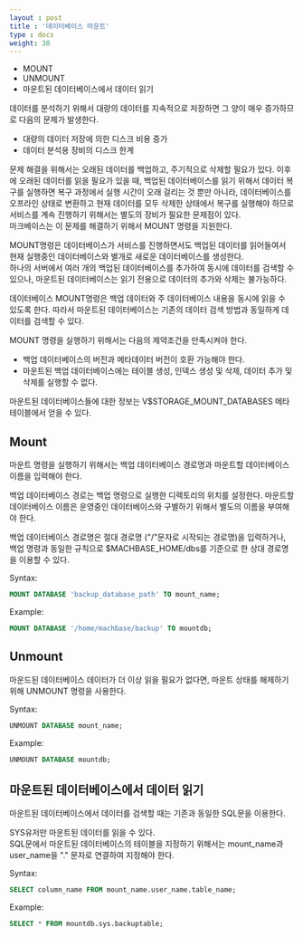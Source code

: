 ```yaml
---
layout : post
title : '데이터베이스 마운트'
type : docs
weight: 30
---
```


- MOUNT
- UNMOUNT
- 마운트된 데이터베이스에서 데이터 읽기

데이터를 분석하기 위해서 대량의 데이터를 지속적으로 저장하면 그 양이 매우 증가하므로 다음의 문제가 발생한다.

- 대량의 데이터 저장에 의한 디스크 비용 증가
- 데이터 분석용 장비의 디스크 한계


문제 해결을 위해서는 오래된 데이터를 백업하고, 주기적으로 삭제할 필요가 있다. 이후에 오래된 데이터를 읽을 필요가 있을 때, 백업된 데이터베이스를 읽기 위해서 데이터 복구를 실행하면 복구 과정에서 실행 시간이 오래 걸리는 것 뿐만 아니라, 데이터베이스를 오프라인 상태로 변환하고 현재 데이터를 모두 삭제한 상태에서 복구를 실행해야 하므로 서비스를 계속 진행하기 위해서는 별도의 장비가 필요한 문제점이 있다. <br/>
마크베이스는 이 문제를 해결하기 위해서 MOUNT 명령을 지원한다.

MOUNT명령은 데이터베이스가 서비스를 진행하면서도 백업된 데이터를 읽어들여서 현재 실행중인 데이터베이스와 별개로 새로운 데이터베이스를 생성한다. <br/>
하나의 서버에서 여러 개의 백업된 데이터베이스를 추가하여 동시에 데이터를 검색할 수 있으나, 마운트된 데이터베이스는 읽기 전용으로 데이터의 추가와 삭제는 불가능하다.

데이터베이스 MOUNT명령은 백업 데이터와 주 데이터베이스 내용을 동시에 읽을 수 있도록 한다. 따라서 마운트된 데이터베이스는 기존의 데이터 검색 방법과 동일하게 데이터를 검색할 수 있다.

MOUNT 명령을 실행하기 위해서는 다음의 제약조건을 만족시켜야 한다.

- 백업 데이터베이스의 버전과 메타데이터 버전이 호환 가능해야 한다.
- 마운트된 백업 데이터베이스에는 테이블 생성, 인덱스 생성 및 삭제, 데이터 추가 및 삭제를 실행할 수 없다.


마운트된 데이터베이스들에 대한 정보는 V$STORAGE_MOUNT_DATABASES 메타 테이블에서 얻을 수 있다.

## Mount 

마운트 명령을 실행하기 위해서는 백업 데이터베이스 경로명과 마운트할 데이터베이스 이름을 입력해야 한다.

백업 데이터베이스 경로는 백업 명령으로 실행한 디렉토리의 위치를 설정한다. 마운트할 데이터베이스 이름은 운영중인 데이터베이스와 구별하기 위해서 별도의 이름을 부여해야 한다.

백업 데이터베이스 경로명은 절대 경로명 ("/"문자로 시작되는 경로명)을 입력하거나, 백업 명령과 동일한 규칙으로 $MACHBASE_HOME/dbs를 기준으로 한 상대 경로명을 이용할 수 있다.

Syntax:

```sql
MOUNT DATABASE 'backup_database_path' TO mount_name;
```

Example:

```sql
MOUNT DATABASE '/home/machbase/backup' TO mountdb;
```

## Unmount 

마운드된 데이터베이스 데이터가 더 이상 읽을 필요가 없다면, 마운트 상태를 해제하기 위해 UNMOUNT 명령을 사용한다.

Syntax:

```sql
UNMOUNT DATABASE mount_name;
```

Example:

```sql
UNMOUNT DATABASE mountdb;
```

## 마운트된 데이터베이스에서 데이터 읽기

마운트된 데이터베이스에서 데이터를 검색할 때는 기존과 동일한 SQL문을 이용한다.

SYS유저만 마운트된 데이터를 읽을 수 있다. <br/>
SQL문에서 마운트된 데이터베이스의 테이블을 지정하기 위해서는 mount_name과 user_name을 "." 문자로 연결하여 지정해야 한다.

Syntax:

```sql
SELECT column_name FROM mount_name.user_name.table_name;
```

Example:

```sql
SELECT * FROM mountdb.sys.backuptable;
```
